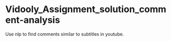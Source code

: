 # Vidooly_Assignment_solution_comment-analysis
Use nlp to find comments similar to subtitles in youtube.
